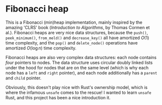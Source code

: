 # Fibonacci heap

This is a Fibonacci (min)heap implementation, mainly inspired by the amazing 'CLRS' book (*Introduction to Algorithms*, by Thomas Cormen et al.). Fibonacci heaps are very nice data structures, because the `push()`, `peek_minimum()`, `from_meld()` and `decrease_key()` all have amortized $O(1)$ time complexity, and the `pop()` and `delete_node()` operations have amortized $O(\log n)$ time complexity.

Fibonacci heaps are also very complex data structures: each node contains *four* pointers to nodes. The data structure uses circular doubly linked lists under the hood for nodes that are on the same level (which is why each node has a `left` and `right` pointer), and each node additionally has a `parent` and `child` pointer.

Obviously, this doesn't play nice with Rust's ownership model, which is where the infamous `unsafe` comes to the rescue! I wanted to learn `unsafe` Rust, and this project has been a nice introduction it.